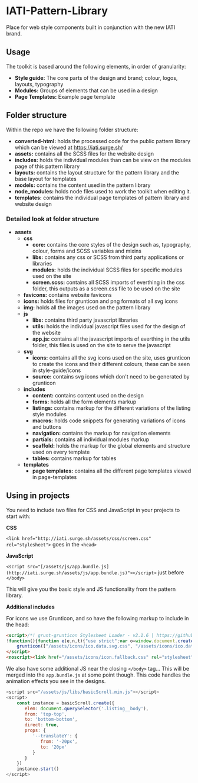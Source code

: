 # IATI-Pattern-Library
Place for web style components built in conjunction with the new IATI brand.

## Usage
The toolkit is based around the following elements, in order of granularity:
- **Style guide:** The core parts of the design and brand; colour, logos, layouts, typography
- **Modules:** Groups of elements that can be used in a design
- **Page Templates:** Example page template

## Folder structure
Within the repo we have the following folder structure:
- **converted-html:** holds the processed code for the public pattern library which can be viewed at https://iati.surge.sh/
- **assets:** contains all the SCSS files for the website design
- **includes:** holds the individual modules than can be view on the modules page of this pattern library
- **layouts:** contains the layout structure for the pattern library and the base layout for templates
- **models:** contains the content used in the pattern library
- **node_modules:** holds node files used to work the toolkit when editing it.
- **templates:** contains the individual page templates of pattern library and website design

### Detailed look at folder structure
- **assets**
    - **css**
        - **core:** contains the core styles of the design such as, typography, colour, forms and SCSS variables and mixins
        - **libs:** contains any css or SCSS from third party applications or libraries
        - **modules:** holds the individual SCSS files for specific modules used on the site
        - **screen.scss:** contains all SCSS imports of everthing in the css folder, this outputs as a screen.css file to be used on the site
    - **favicons:** contains website favicons
    - **icons:** holds files for grunticon and png formats of all svg icons
    - **img:** holds all the images used on the pattern library
    - **js**
        - **libs:** contains third party javascript libraries
        - **utils:** holds the individual javascript files used for the design of the website
        - **app.js:** contains all the javascript imports of everthing in the utils folder, this files is used on the site to serve the javascript
    - **svg**
        - **icons:** contains all the svg icons used on the site, uses grunticon to create the icons and their different colours, these can be seen in style-guide/icons
        - **source:** contains svg icons which don't need to be generated by grunticon
    - **includes**
        - **content:** contains content used on the design
        - **forms:** holds all the form elements markup
        - **listings:** contains markup for the different variations of the listing style modules
        - **macros:** holds code snippets for generating variations of icons and buttons
        - **navigation:** contains the markup for navigation elements
        - **partials:** contains all individual modules markup
        - **scaffold:** holds the markup for the global elements and structure used on every template
        - **tables:** contains markup for tables
    - **templates**
        - **page templates:** contains all the different page templates viewed in page-templates



## Using in projects

You need to include two files for CSS and JavaScript in your projects to start with:

**CSS**

`<link href="http://iati.surge.sh/assets/css/screen.css" rel="stylesheet">` goes in the `<head>`

**JavaScript**

`<script src="[/assets/js/app.bundle.js](http://iati.surge.sh/assets/js/app.bundle.js)"></script>` just before `</body>`

This will give you the basic style and JS functionality from the pattern library.

**Additional includes**

For icons we use Grunticon, and so have the following markup to include in the head:

```html
<script>/*! grunt-grunticon Stylesheet Loader - v2.1.6 | https://github.com/filamentgroup/grunticon | (c) 2015 Scott Jehl, Filament Group, Inc. | MIT license. */
!function(){function e(e,n,t){"use strict";var o=window.document.createElement("link"),r=n||window.document.getElementsByTagName("script")[0],a=window.document.styleSheets;return o.rel="stylesheet",o.href=e,o.media="only x",r.parentNode.insertBefore(o,r),o.onloadcssdefined=function(e){for(var n,t=0;t<a.length;t++)a[t].href&&a[t].href===o.href&&(n=!0);n?e():setTimeout(function(){o.onloadcssdefined(e)})},o.onloadcssdefined(function(){o.media=t||"all"}),o}function n(e,n){e.onload=function(){e.onload=null,n&&n.call(e)},"isApplicationInstalled"in navigator&&"onloadcssdefined"in e&&e.onloadcssdefined(n)}!function(t){var o=function(r,a){"use strict";if(r&&3===r.length){var i=t.navigator,c=t.document,s=t.Image,d=!(!c.createElementNS||!c.createElementNS("http://www.w3.org/2000/svg","svg").createSVGRect||!c.implementation.hasFeature("http://www.w3.org/TR/SVG11/feature#Image","1.1")||t.opera&&-1===i.userAgent.indexOf("Chrome")||-1!==i.userAgent.indexOf("Series40")),l=new s;l.onerror=function(){o.method="png",o.href=r[2],e(r[2])},l.onload=function(){var t=1===l.width&&1===l.height,i=r[t&&d?0:t?1:2];t&&d?o.method="svg":t?o.method="datapng":o.method="png",o.href=i,n(e(i),a)},l.src="data:image/gif;base64,R0lGODlhAQABAIAAAAAAAP///ywAAAAAAQABAAACAUwAOw==",c.documentElement.className+=" grunticon"}};o.loadCSS=e,o.onloadCSS=n,t.grunticon=o}(this),function(e,n){"use strict";var t=n.document,o="grunticon:",r=function(e){if(t.attachEvent?"complete"===t.readyState:"loading"!==t.readyState)e();else{var n=!1;t.addEventListener("readystatechange",function(){n||(n=!0,e())},!1)}},a=function(e){return n.document.querySelector('link[href$="'+e+'"]')},i=function(e){var n,t,r,a,i,c,s={};if(n=e.sheet,!n)return s;t=n.cssRules?n.cssRules:n.rules;for(var d=0;d<t.length;d++)r=t[d].cssText,a=o+t[d].selectorText,i=r.split(");")[0].match(/US\-ASCII\,([^"']+)/),i&&i[1]&&(c=decodeURIComponent(i[1]),s[a]=c);return s},c=function(e){var n,r,a,i;a="data-grunticon-embed";for(var c in e){i=c.slice(o.length);try{n=t.querySelectorAll(i)}catch(s){continue}r=[];for(var d=0;d<n.length;d++)null!==n[d].getAttribute(a)&&r.push(n[d]);if(r.length)for(d=0;d<r.length;d++)r[d].innerHTML=e[c],r[d].style.backgroundImage="none",r[d].removeAttribute(a)}return r},s=function(n){"svg"===e.method&&r(function(){c(i(a(e.href))),"function"==typeof n&&n()})};e.embedIcons=c,e.getCSS=a,e.getIcons=i,e.ready=r,e.svgLoadedCallback=s,e.embedSVG=s}(grunticon,this)}();
	grunticon(["/assets/icons/ico.data.svg.css", "/assets/icons/ico.data.png.css", "/assets/icons/ico.fallback.css"]);
</script>
<noscript><link href="/assets/icons/icon.fallback.css" rel="stylesheet"></noscript>
```



We also have some additional JS near the closing `</body>` tag… This will be merged into the `app.bundle.js` at some point though. This code handles the animation effects you see in the designs.

```javascript
<script src="/assets/js/libs/basicScroll.min.js"></script>
<script>
    const instance = basicScroll.create({
       elem: document.querySelector('.listing__body'),
       from: 'top-top',
       to: 'bottom-bottom',
       direct: true,
       props: {
          '--translateY': {
             from: '-20px',
             to: '20px'
          }
       }
    })
    instance.start()
</script>
```

